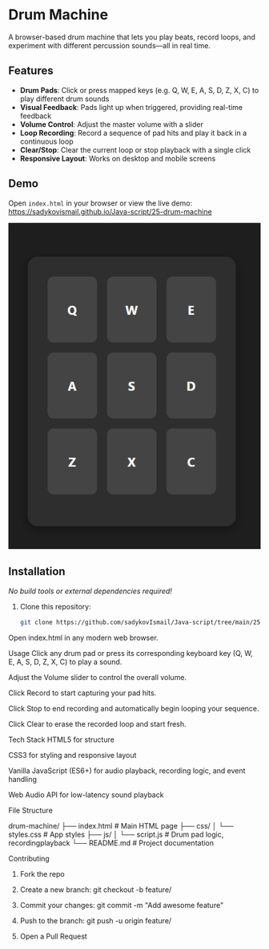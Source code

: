 # Drum Machine

A browser-based drum machine that lets you play beats, record loops, and experiment with different percussion sounds—all in real time.

## Features

- **Drum Pads**: Click or press mapped keys (e.g. Q, W, E, A, S, D, Z, X, C) to play different drum sounds  
- **Visual Feedback**: Pads light up when triggered, providing real-time feedback  
- **Volume Control**: Adjust the master volume with a slider  
- **Loop Recording**: Record a sequence of pad hits and play it back in a continuous loop  
- **Clear/Stop**: Clear the current loop or stop playback with a single click  
- **Responsive Layout**: Works on desktop and mobile screens  

## Demo

Open `index.html` in your browser or view the live demo:  
<https://sadykovismail.github.io/Java-script/25-drum-machine>

![Screenshot of the Drum Machine app](./screenshot.png)

## Installation

_No build tools or external dependencies required!_

1. Clone this repository:  
   ```bash
   git clone https://github.com/sadykovIsmail/Java-script/tree/main/25-drum-machine
Open index.html in any modern web browser.

Usage
Click any drum pad or press its corresponding keyboard key (Q, W, E, A, S, D, Z, X, C) to play a sound.

Adjust the Volume slider to control the overall volume.

Click Record to start capturing your pad hits.

Click Stop to end recording and automatically begin looping your sequence.

Click Clear to erase the recorded loop and start fresh.

Tech Stack
HTML5 for structure

CSS3 for styling and responsive layout

Vanilla JavaScript (ES6+) for audio playback, recording logic, and event handling

Web Audio API for low-latency sound playback

File Structure

drum-machine/
├── index.html           # Main HTML page
├── css/
│   └── styles.css       # App styles
├── js/
│   └── script.js        # Drum pad logic, recordingplayback
└── README.md            # Project documentation

Contributing
1) Fork the repo

2) Create a new branch:
git checkout -b feature/<your-branch-name>

3) Commit your changes:
git commit -m "Add awesome feature"

4) Push to the branch:
git push -u origin feature/<your-branch-name>

5) Open a Pull Request